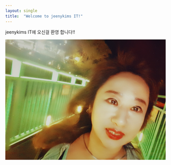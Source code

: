 ```yaml
---
layout: single
title:  "Welcome to jeenykims IT!"
---
```


jeenykims IT에 오신걸 환영 합니다!!



![BeautyPlus_20180519205825389_save](assets/BeautyPlus_20180519205825389_save.jpg)
